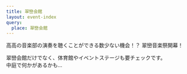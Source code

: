 ```yaml
---
title: 翠巒会館
layout: event-index
query:
  place: 翠巒会館
---
```

高高の音楽部の演奏を聴くことができる数少ない機会！？ 翠巒音楽祭開幕！

翠巒会館だけでなく、体育館やイベントステージも要チェックです。  
中庭で何かがあるかも…